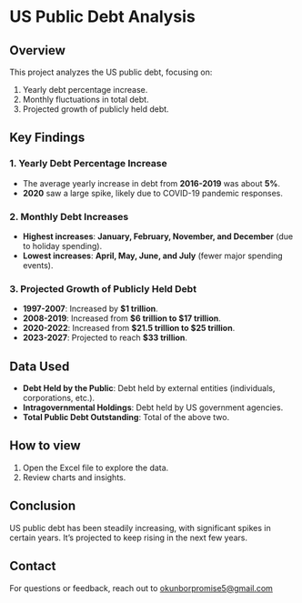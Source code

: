 # US Public Debt Analysis

## Overview

This project analyzes the US public debt, focusing on:
1. Yearly debt percentage increase.
2. Monthly fluctuations in total debt.
3. Projected growth of publicly held debt.

## Key Findings

### 1. Yearly Debt Percentage Increase
- The average yearly increase in debt from **2016-2019** was about **5%**.
- **2020** saw a large spike, likely due to COVID-19 pandemic responses.

### 2. Monthly Debt Increases
- **Highest increases**: **January, February, November, and December** (due to holiday spending).
- **Lowest increases**: **April, May, June, and July** (fewer major spending events).

### 3. Projected Growth of Publicly Held Debt
- **1997-2007**: Increased by **$1 trillion**.
- **2008-2019**: Increased from **$6 trillion to $17 trillion**.
- **2020-2022**: Increased from **$21.5 trillion to $25 trillion**.
- **2023-2027**: Projected to reach **$33 trillion**.

## Data Used
- **Debt Held by the Public**: Debt held by external entities (individuals, corporations, etc.).
- **Intragovernmental Holdings**: Debt held by US government agencies.
- **Total Public Debt Outstanding**: Total of the above two.

## How to view
1. Open the Excel file to explore the data.
2. Review charts and insights.

## Conclusion
US public debt has been steadily increasing, with significant spikes in certain years. It’s projected to keep rising in the next few years.

## Contact
For questions or feedback, reach out to okunborpromise5@gmail.com
